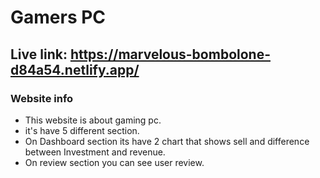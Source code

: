 # Gamers PC
## Live link: https://marvelous-bombolone-d84a54.netlify.app/

### Website info
* This website is about gaming pc.
* it's have 5 different section.
* On Dashboard section its have 2 chart that shows sell and difference between Investment and revenue.
* On review section you can see user review.

